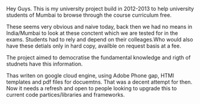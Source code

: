
Hey Guys. This is my university project build in 2012-2013 to help university students of Mumbai to browse through the course curriculum free. 

These seems very obvious and naive today, back then we had no means in India/Mumbai to look at these conctent which we are tested for in the exams. Students had to rely and depend on their colleages.Who would also have these detials only in hard copy, availble on request basis at a fee.

The project aimed to democratise the fundamental knowledge and rigth of studnets have this information. 

Thas writen on google cloud engine, using Adobe Phone gap, HTMl templates and pdf files for docuemtns. That was a decent attempt for then. Now it needs a refresh and open to people looking to upgrade this to current code partices/libraries and frameworks.

